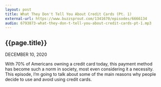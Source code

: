 ```yaml
---
layout: post
title: What They Don't Tell You About Credit Cards (Pt. 1)
external-url: https://www.buzzsprout.com/1341670/episodes/6666134
audio: 6793873-what-they-don-t-tell-you-about-credit-cards-pt-1.mp3
---
```


## {{page.title}}

DECEMBER 10, 2020

With 70% of Americans owning a credit card today, this payment method has become such a norm in society, most even considering it a necessity. This episode, I’m going to talk about some of the main reasons why people decide to use and avoid using credit cards.